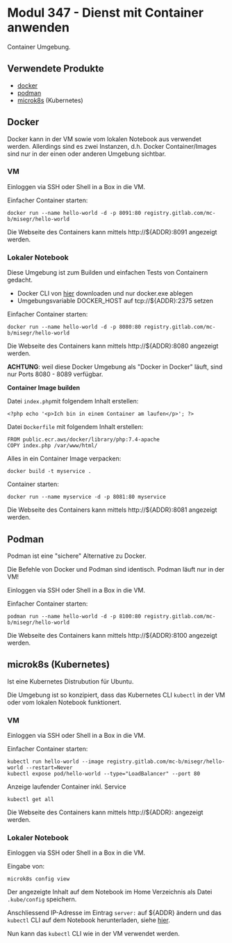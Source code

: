 Modul 347 - Dienst mit Container anwenden
==================================

Container Umgebung.

Verwendete Produkte
-------------------
* [docker](https://www.docker.com/)
* [podman](https://podman.io/)
* [microk8s](https://microk8s.io/) (Kubernetes)

Docker
------

Docker kann in der VM sowie vom lokalen Notebook aus verwendet werden. Allerdings sind es zwei Instanzen, d.h. Docker Container/Images sind nur in der einen oder anderen Umgebung sichtbar.

### VM

Einloggen via SSH oder Shell in a Box in die VM.

Einfacher Container starten:

    docker run --name hello-world -d -p 8091:80 registry.gitlab.com/mc-b/misegr/hello-world
    
Die Webseite des Containers kann mittels http://${ADDR}:8091 angezeigt werden.

### Lokaler Notebook

Diese Umgebung ist zum Builden und einfachen Tests von Containern gedacht. 

* Docker CLI von [hier](https://download.docker.com/win/static/stable/x86_64/) downloaden und nur docker.exe ablegen
* Umgebungsvariable DOCKER_HOST auf tcp://${ADDR}:2375 setzen

Einfacher Container starten:

    docker run --name hello-world -d -p 8080:80 registry.gitlab.com/mc-b/misegr/hello-world
    
Die Webseite des Containers kann mittels http://${ADDR}:8080 angezeigt werden.

**ACHTUNG**: weil diese Docker Umgebung als "Docker in Docker" läuft, sind nur Ports 8080 - 8089 verfügbar.

**Container Image builden**

Datei `index.php`mit folgendem Inhalt erstellen:

    <?php echo '<p>Ich bin in einem Container am laufen</p>'; ?>

Datei `Dockerfile` mit folgendem Inhalt erstellen:

    FROM public.ecr.aws/docker/library/php:7.4-apache
    COPY index.php /var/www/html/
   
Alles in ein Container Image verpacken:

    docker build -t myservice .
    
Container starten:

    docker run --name myservice -d -p 8081:80 myservice
    
Die Webseite des Containers kann mittels http://${ADDR}:8081 angezeigt werden.    

Podman
------

Podman ist eine "sichere" Alternative zu Docker.

Die Befehle von Docker und Podman sind identisch. Podman läuft nur in der VM!

Einloggen via SSH oder Shell in a Box in die VM.

Einfacher Container starten:

    podman run --name hello-world -d -p 8100:80 registry.gitlab.com/mc-b/misegr/hello-world
    
Die Webseite des Containers kann mittels http://${ADDR}:8100 angezeigt werden.

microk8s (Kubernetes)
---------------------

Ist eine Kubernetes Distrubution für Ubuntu.

Die Umgebung ist so konzipiert, dass das Kubernetes CLI `kubectl` in der VM oder vom lokalen Notebook funktionert.

### VM

Einloggen via SSH oder Shell in a Box in die VM.

Einfacher Container starten:

    kubectl run hello-world --image registry.gitlab.com/mc-b/misegr/hello-world --restart=Never 
    kubectl expose pod/hello-world --type="LoadBalancer" --port 80

Anzeige laufender Container inkl. Service 

    kubectl get all
    
Die Webseite des Containers kann mittels http://${ADDR}:<gemappter Port> angezeigt werden.

### Lokaler Notebook
    
Einloggen via SSH oder Shell in a Box in die VM.

Eingabe von:

    microk8s config view

Der angezeigte Inhalt auf dem Notebook im Home Verzeichnis als Datei `.kube/config` speichern. 

Anschliessend IP-Adresse im Eintrag `server:` auf ${ADDR} ändern und das `kubectl` CLI auf dem Notebook herunterladen, siehe [hier](https://kubernetes.io/docs/tasks/tools/).

Nun kann das `kubectl` CLI wie in der VM verwendet werden.

